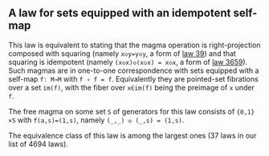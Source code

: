 ## A law for sets equipped with an idempotent self-map

This law is equivalent to stating that the magma operation is right-projection composed with squaring (namely `x◇y=y◇y`, a form of [law 39](https://teorth.github.io/equational_theories/implications/?39)) and that squaring is idempotent (namely `(x◇x)◇(x◇x) = x◇x`, a form of [law 3659](https://teorth.github.io/equational_theories/implications/?3659)).  Such magmas are in one-to-one correspondence with sets equipped with a self-map `f: M→M` with `f ∘ f = f`.  Equivalently they are pointed-set fibrations over a set `im(f)`, with the fiber over `x∈im(f)` being the preimage of `x` under `f`.

The free magma on some set `S` of generators for this law consists of `{0,1}×S` with `f(a,s)=(1,s)`, namely `(_,_) ◇ (_,s) = (1,s)`.

The equivalence class of this law is among the largest ones (37 laws in our list of 4694 laws).

